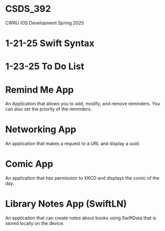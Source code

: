 # CSDS_392
CWRU IOS Development Spring 2025

# 1-21-25 Swift Syntax

# 1-23-25 To Do List

# Remind Me App
An Application that allows you to add, modify, and remove reminders. You can also set the priority of the reminders.

# Networking App
An application that makes a request to a URL and display a uuid.

# Comic App
An application that has permission to XKCD and displays the comic of the day.

# Library Notes App (SwiftLN)
An application that can create notes about books using SwiftData that is stored locally on the device.